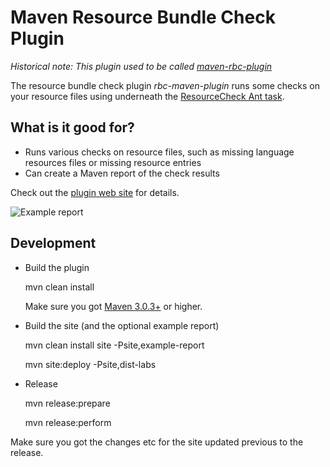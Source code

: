 Maven Resource Bundle Check Plugin
==================================

*Historical note: This plugin used to be called [maven-rbc-plugin](https://github.com/marcelmay/maven-rbc-plugin/issues/1)*

The resource bundle check plugin *rbc-maven-plugin* runs some checks on your resource files using underneath the [ResourceCheck Ant task][rscbundlecheck.sf.net].


What is it good for?
--------------------

* Runs various checks on resource files, such as missing language resources files or missing resource entries
* Can create a Maven report of the check results

Check out the [plugin web site][site] for details.

![Example report][example_report]

[rscbundlecheck.sf.net]: http://rscbundlecheck.sourceforge.net
[site]: http://labs.consol.de/projects/maven/maven-rbc-plugin/
[example_report]: https://github.com/marcelmay/maven-rbc-plugin/raw/master/src/site/resources/example-report-only.png "Example report showing some check issues"

Development
-----------

* Build the plugin

    mvn clean install

  Make sure you got [Maven 3.0.3+][maven_download] or higher.

* Build the site (and the optional example report)

    mvn clean install site -Psite,example-report

    mvn site:deploy -Psite,dist-labs

* Release

    mvn release:prepare

    mvn release:perform

Make sure you got the changes etc for the site updated previous to the release.

[maven_download]: http://maven.apache.org

